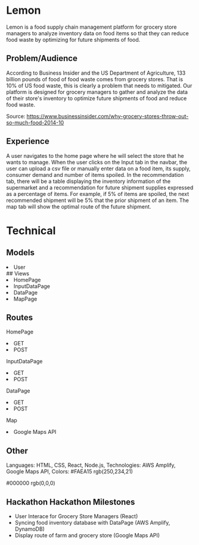 # Lemon
Lemon is a food supply chain management platform for grocery store managers to analyze inventory data on food items so that they can reduce food waste by optimizing for future shipments of food.
​
## Problem/Audience
 
 According to Business Insider and the US Department of Agriculture, 133 billion pounds of food of food waste comes from grocery stores. That is 10% of US food waste, this is clearly a problem that needs to mitigated. Our platform is designed for grocery managers to gather and analyze the data of their store's inventory to optimize future shipments of food and reduce food waste. 

Source: https://www.businessinsider.com/why-grocery-stores-throw-out-so-much-food-2014-10 

## Experience
A user navigates to the home page where he will select the store that he wants to manage. When the user clicks on the Input tab in the navbar, the user can upload a csv file or manually enter data on a food item, its supply, consumer demand and number of items spoiled. In the recommendation tab, there will be a table displaying the inventory information of the supermarket and a recommendation for future shipment supplies expressed as a percentage of items. For example, if 5% of items are spoiled, the next recommended shipment will be 5% that the prior shipment of an item.
The map tab will show the optimal route of the future shipment.

# Technical
## Models

<li>User</li>
​
## Views
<li>HomePage</li>
<li>InputDataPage</li>
<li>DataPage</li>
<li>MapPage</li>

## Routes

HomePage

<li>GET</li>
<li>POST</li>

InputDataPage

<li>GET</li>
<li>POST</li>

DataPage

<li>GET</li>
<li>POST</li>

Map

<li>Google Maps API</li>

## Other

Languages: HTML, CSS, React, Node.js, 
Technologies: AWS Amplify, Google Maps API,
Colors: #FAEA15
rgb(250,234,21)

#000000
rgb(0,0,0)
​
## Hackathon Hackathon Milestones
- User Interace for Grocery Store Managers (React)
- Syncing food inventory database with DataPage (AWS Amplify, DynamoDB)
- Display route of farm and grocery store (Google Maps API)
​
